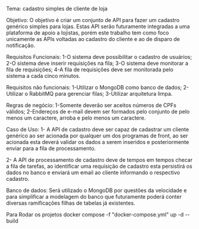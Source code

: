 Tema: cadastro simples de cliente de loja

Objetivo:
O objetivo é criar um conjunto de API para fazer um cadastro genérico simples para lojas. 
Estas API serão futuramente integradas a uma plataforma de apoio a lojistas, porém este trabalho tem como foco unicamente as APIs voltadas ao cadastro do cliente e ao de disparo de notificação.

Requisitos Funcionais:
1-O sistema deve possibilitar o cadastro de usuários;
2-O sistema deve inserir requisições na fila;
3-O sistema deve monitorar a fila de requisições;
4-A fila de requisições deve ser monitorada pelo sistema a cada cinco minutos.

Requisitos não funcionais:
1-Utilizar o MongoDB como banco de dados;
2-Utilizar o RabbitMQ para gerenciar filas;
3-Utilizar arquitetura limpa.

Regras de negócio:
1-Somente deverão ser aceitos números de CPFs válidos;
2-Endereços de e-mail devem ser formados pelo conjunto de pelo menos um caractere, arroba e pelo menos um caractere.

Caso de Uso:
1- A API de cadastro deve ser capaz de cadastrar um cliente genérico ao ser acionada por qualquer um dos programas de front, ao ser acionada esta deverá validar os dados a serem inseridos e posteriormente enviar para a fila de processamento.

2- A API de processamento de cadastro deve de tempos em tempos checar a fila de tarefas, ao identificar uma requisição de cadastro esta persistirá os dados no banco e enviará um email ao cliente informando o respectivo cadastro.

Banco de dados: 
Será utilizado o MongoDB por questões da velocidade e para simplificar a modelagem do banco que futuramente poderá conter diversas ramificações filhas de tabelas já existentes.

Para Rodar os projetos docker compose -f "docker-compose.yml" up -d --build 
